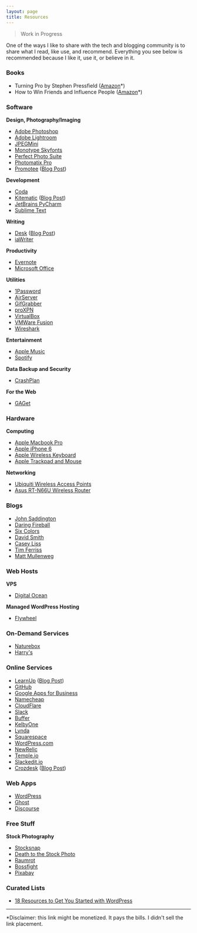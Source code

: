```yaml
---
layout: page
title: Resources
---
```


> Work in Progress

One of the ways I like to share with the tech and blogging community is to share what I read, like use, and recommend. Everything you see below is recommended because I like it, use it, or believe in it.

### Books
* Turning Pro by Stephen Pressfield ([Amazon](http://amzn.to/1LvnEgh)*)
* How to Win Friends and Influence People ([Amazon](http://amzn.to/1fXfYr5)*)

### Software
**Design, Photography/Imaging**
* [Adobe Photoshop](https://www.adobe.com)
* [Adobe Lightroom](https://www.adobe.com)
* [JPEGMini](http://www.jpegmini.com)
* [Monotype Skyfonts](http://www.fonts.com/web-fonts/google)
* [Perfect Photo Suite](http://onone.com)
* [Photomatix Pro](http://hdrsoft.com)
* [Promotee](https://www.netwalkapps.com/app/promotee) ([Blog Post](http://johnathanlyman.com/p/create-mockups-promotee/))

**Development**
* [Coda](https://panic.com/coda/)
* [Kitematic](https://kitematic.com) ([Blog Post](http://johnathanlyman.com/p/a-kitematic-overview/))
* [JetBrains PyCharm](http://jetbrains.com)
* [Sublime Text](http://sublimetext.com)

**Writing**
* [Desk](http://desk.pm) ([Blog Post](http://johnathanlyman.com/p/desk-overview/))
* [iaWriter](http://iawriter.com)

**Productivity**
* [Evernote](http://evernote.com)
* [Microsoft Office](http://microsoft.com)

**Utilities**
* [1Password](http://1password.com)
* [AirServer](http://airserver.com)
* [GifGrabber](http://gifgrabber.com)
* [proXPN](http://proxpn.me)
* [VirtualBox](http://virtualbox.org)
* [VMWare Fusion](http://vmware.com)
* [Wireshark](http://wireshark.org)

**Entertainment**
* [Apple Music](http://apple.com)
* [Spotify](http://spotify.com)

**Data Backup and Security**
* [CrashPlan](http://crashplan.com)

**For the Web**
* [GAGet](http://gagetapp.com)

### Hardware
**Computing**
* [Apple Macbook Pro](http://apple.com)
* [Apple iPhone 6](http://apple.com)
* [Apple Wireless Keyboard](http://apple.com)
* [Apple Trackpad and Mouse](http://apple.com)

**Networking**
* [Ubiquiti Wireless Access Points](http://ubnt.com)
* [Asus RT-N66U Wireless Router](http://asus.com)

### Blogs
* [John Saddington](http://john.do)
* [Daring Fireball](http://daringfireball.net)
* [Six Colors](http://sixcolors.com)
* [David Smith](http://david-smith.org)
* [Casey Liss](http://www.caseyliss.com)
* [Tim Ferriss](http://fourhourworkweek.com/blog/)
* [Matt Mullenweg](http://ma.tt)

### Web Hosts
**VPS**
* [Digital Ocean](http://digitalocean.com)

**Managed WordPress Hosting**
* [Flywheel](http://getflywheel.com)

### On-Demand Services
* [Naturebox](http://naturebox.com)
* [Harry's](http://harrys.com)

### Online Services
* [LearnUp](http://learnup.com) ([Blog Post](http://johnathanlyman.com/p/learnup/))
* [GitHub](http://github.com)
* [Google Apps for Business](http://google.com/apps)
* [Namecheap](http://namecheap.com)
* [CloudFlare](http://cloudflare.com)
* [Slack](http://slack.com)
* [Buffer](http://buffer.com)
* [KelbyOne](http://kelbyone.com)
* [Lynda](http://lynda.com)
* [Squarespace](http://squarespace.com)
* [WordPress.com](http://wordpress.com)
* [NewRelic](http://newrelic.com)
* [Temple.io](http://temple.io)
* [Slackedit.io](http://slackedit.io)
* [Crozdesk](http://crozdesk.com) ([Blog Post](http://johnathanlyman.com/p/crozdesk/))

### Web Apps
* [WordPress](http://wordpress.org)
* [Ghost](http://ghost.org)
* [Discourse](http://discourse.org)

### Free Stuff
**Stock Photography**
* [Stocksnap](http://stocksnap.io)
* [Death to the Stock Photo](http://deathtothestockphoto.com)
* [Raumrot](http://raumrot.com)
* [Bossfight](http://bossfight.co)
* [Pixabay](http://pixabay.com)

### Curated Lists
* [18 Resources to Get You Started with WordPress](http://johnathanlyman.com/p/18-wordpress-resources/)

---
*Disclaimer: this link might be monetized. It pays the bills. I didn't sell the link placement.
